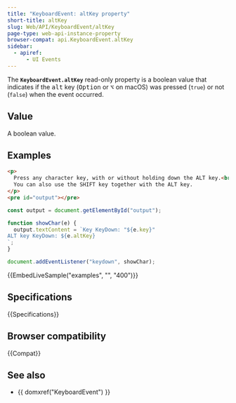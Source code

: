 ```yaml
---
title: "KeyboardEvent: altKey property"
short-title: altKey
slug: Web/API/KeyboardEvent/altKey
page-type: web-api-instance-property
browser-compat: api.KeyboardEvent.altKey
sidebar:
  - apiref:
      - UI Events
---
```


The **`KeyboardEvent.altKey`** read-only property is a
boolean value that indicates if the <kbd>alt</kbd> key (<kbd>Option</kbd> or <kbd>⌥</kbd> on macOS) was pressed (`true`) or not (`false`) when
the event occurred.

## Value

A boolean value.

## Examples

```html
<p>
  Press any character key, with or without holding down the ALT key.<br />
  You can also use the SHIFT key together with the ALT key.
</p>
<pre id="output"></pre>
```

```js
const output = document.getElementById("output");

function showChar(e) {
  output.textContent = `Key KeyDown: "${e.key}"
ALT key KeyDown: ${e.altKey}
`;
}

document.addEventListener("keydown", showChar);
```

{{EmbedLiveSample("examples", "", "400")}}

## Specifications

{{Specifications}}

## Browser compatibility

{{Compat}}

## See also

- {{ domxref("KeyboardEvent") }}
